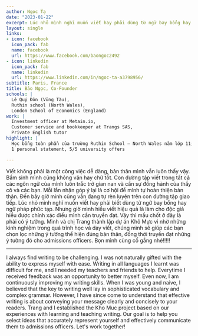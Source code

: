 ```yaml
---
author: Ngọc Tạ
date: "2023-01-22"
excerpt: Lúc nhỏ mình nghĩ muốn viết hay phải dùng từ ngữ bay bổng hay ngữ pháp phức tạp. Nhưng giờ mình hiểu người viết hiệu quả là người làm cho độc giả hiểu được những ý tưởng mình muốn truyền đạt.
layout: single
links:
- icon: facebook
  icon_pack: fab
  name: facebook
  url: https://www.facebook.com/baongoc2492
- icon: linkedin
  icon_pack: fab
  name: linkedin
  url: https://www.linkedin.com/in/ngoc-ta-a3798956/
subtitle: Paris, France
title: Bảo Ngọc, Co-Founder
schools: |
  Lê Quý Đôn (Vũng Tàu),
  Ruthin school (North Wales),
  London School of Economics (England) 
work: |
  Investment officer at Metain.io,
  Customer service and bookkeeper at Trangs SAS,
  Private English tutor
highlight: |
  Học bổng toàn phần của trường Ruthin School — North Wales năm lớp 11;
  1 personal statement, 5/5 university offers

---
```


Viết không phải là một công việc dễ dàng, bản thân mình vẫn luôn thấy vậy. Bẩm sinh mình cũng không văn hay chữ tốt. Con đường tập viết trong tất cả các ngôn ngữ của mình luôn trắc trở gian nan và cần sự đồng hành của thầy cô và các bạn. Mỗi lần nhận góp ý lại là cơ hội để mình tự hoàn thiện bản thân.
Đến bây giờ mình cũng vẫn đang tự rèn luyện trên con đường tập giao tiếp. Lúc nhỏ mình nghĩ muốn viết hay phải biết dùng từ ngữ bay bổng hay ngữ pháp phức tạp. Nhưng giờ mình hiểu viết hiệu quả là làm cho độc giả hiểu được chính xác điều mình cần truyền đạt. Vậy thì mấu chốt ở đây là phải có ý tưởng.
Mình và chị Trang thành lập dự án Khô Mực vì nhờ những kinh nghiệm trong quá trình học và dạy viết, chúng mình sẽ giúp các bạn chọn lọc những ý tưởng thể hiện đúng bản thân, đồng thời truyền đạt những ý tưởng đó cho admissions officers. Bọn mình cùng cố gắng nhé!!!!!

---

I always find writing to be challenging. I was not naturally gifted with the ability to express myself with ease. Writing in all languages I learnt was difficult for me, and I needed my teachers and friends to help. Everytime I received feedback was an opportunity to better myself.
Even now, I am continuously improving my writing skills. When I was young and naive, I believed that the key to writing well lay in sophisticated vocabulary and complex grammar. However, I have since come to understand that effective writing is about conveying your message clearly and concisely to your readers.
Trang and I established the Kho Muc project based on our experiences with learning and teaching writing. Our goal is to help you select ideas that accurately represent yourself and effectively communicate them to admissions officers. Let's work together!
